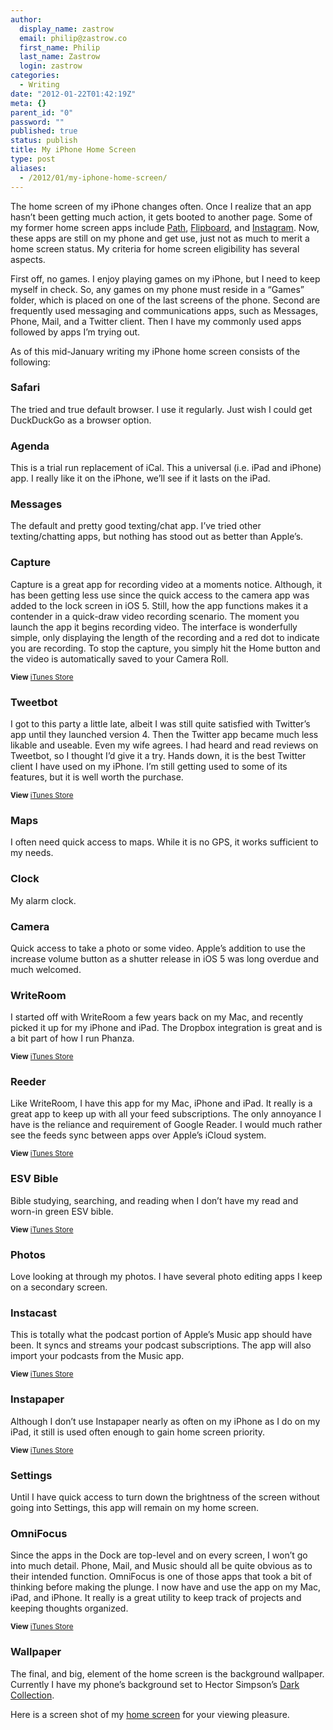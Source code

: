 ```yaml
---
author:
  display_name: zastrow
  email: philip@zastrow.co
  first_name: Philip
  last_name: Zastrow
  login: zastrow
categories:
  - Writing
date: "2012-01-22T01:42:19Z"
meta: {}
parent_id: "0"
password: ""
published: true
status: publish
title: My iPhone Home Screen
type: post
aliases:
  - /2012/01/my-iphone-home-screen/
---
```

<p>The home screen of my iPhone changes often. Once I realize that an app hasn’t been getting much action, it gets booted to another page. Some of my former home screen apps include <a href="https://www.path.com">Path</a>, <a href="http://flipboard.com">Flipboard</a>, and <a href="http://instagram.com/">Instagram</a>. Now, these apps are still on my phone and get use, just not as much to merit a home screen status. My criteria for home screen eligibility has several aspects.</p>
<p>First off, no games. I enjoy playing games on my iPhone, but I need to keep myself in check. So, any games on my phone must reside in a “Games” folder, which is placed on one of the last screens of the phone. Second are frequently used messaging and communications apps, such as Messages, Phone, Mail, and a Twitter client. Then I have my commonly used apps followed by apps I’m trying out.</p>
<p>As of this mid-January writing my iPhone home screen consists of the following:</p>
<h3 id="safari">Safari</h3>
<p>The tried and true default browser. I use it regularly. Just wish I could get DuckDuckGo as a browser option.</p>
<h3 id="agenda">Agenda</h3>
<p>This is a trial run replacement of iCal. This a universal (i.e. iPad and iPhone) app. I really like it on the iPhone, we’ll see if it lasts on the iPad.</p>
<h3 id="messages">Messages</h3>
<p>The default and pretty good texting/chat app. I’ve tried other texting/chatting apps, but nothing has stood out as better than Apple’s.</p>
<h3 id="capture">Capture</h3>
<p>Capture is a great app for recording video at a moments notice. Although, it has been getting less use since the quick access to the camera app was added to the lock screen in iOS 5. Still, how the app functions makes it a contender in a quick-draw video recording scenario. The moment you launch the app it begins recording video. The interface is wonderfully simple, only displaying the length of the recording and a red dot to indicate you are recording. To stop the capture, you simply hit the Home button and the video is automatically saved to your Camera Roll.</p>
<p><small><strong>View</strong> <a href="http://itunes.apple.com/us/app/id442879059?mt=8">iTunes Store</a></small></p>
<h3 id="tweetbot">Tweetbot</h3>
<p>I got to this party a little late, albeit I was still quite satisfied with Twitter’s app until they launched version 4. Then the Twitter app became much less likable and useable. Even my wife agrees. I had heard and read reviews on Tweetbot, so I thought I’d give it a try. Hands down, it is the best Twitter client I have used on my iPhone. I’m still getting used to some of its features, but it is well worth the purchase.</p>
<p><small><strong>View</strong> <a href="http://itunes.apple.com/us/app/id428851691?mt=8">iTunes Store</a></small></p>
<h3 id="maps">Maps</h3>
<p>I often need quick access to maps. While it is no GPS, it works sufficient to my needs.</p>
<h3 id="clock">Clock</h3>
<p>My alarm clock.</p>
<h3 id="camera">Camera</h3>
<p>Quick access to take a photo or some video. Apple’s addition to use the increase volume button as a shutter release in iOS 5 was long overdue and much welcomed.</p>
<h3 id="writeroom">WriteRoom</h3>
<p>I started off with WriteRoom a few years back on my Mac, and recently picked it up for my iPhone and iPad. The Dropbox integration is great and is a bit part of how I run Phanza.</p>
<p><small><strong>View</strong> <a href="http://itunes.apple.com/us/app/writeroom/id288751446?mt=8">iTunes Store</a></small></p>
<h3 id="reeder">Reeder</h3>
<p>Like WriteRoom, I have this app for my Mac, iPhone and iPad. It really is a great app to keep up with all your feed subscriptions. The only annoyance I have is the reliance and requirement of Google Reader. I would much rather see the feeds sync between apps over Apple’s iCloud system.</p>
<p><small><strong>View</strong> <a href="http://itunes.apple.com/us/app/reeder/id325502379?mt=8">iTunes Store</a></small></p>
<h3 id="esv-bible">ESV Bible</h3>
<p>Bible studying, searching, and reading when I don’t have my read and worn-in green ESV bible.</p>
<p><small><strong>View</strong> <a href="http://itunes.apple.com/us/app/esv-bible/id361797273?mt=8">iTunes Store</a></small></p>
<h3 id="photos">Photos</h3>
<p>Love looking at through my photos. I have several photo editing apps I keep on a secondary screen.</p>
<h3 id="instacast">Instacast</h3>
<p>This is totally what the podcast portion of Apple’s Music app should have been. It syncs and streams your podcast subscriptions. The app will also import your podcasts from the Music app.</p>
<p><small><strong>View</strong> <a href="http://itunes.apple.com/us/app/instacast/id420368235?mt=8">iTunes Store</a></small></p>
<h3 id="instapaper">Instapaper</h3>
<p>Although I don’t use Instapaper nearly as often on my iPhone as I do on my iPad, it still is used often enough to gain home screen priority.</p>
<p><small><strong>View</strong> <a href="http://itunes.apple.com/us/app/instapaper/id288545208?mt=8">iTunes Store</a></small></p>
<h3 id="settings">Settings</h3>
<p>Until I have quick access to turn down the brightness of the screen without going into Settings, this app will remain on my home screen.</p>
<h3 id="omnifocus">OmniFocus</h3>
<p>Since the apps in the Dock are top-level and on every screen, I won’t go into much detail. Phone, Mail, and Music should all be quite obvious as to their intended function. OmniFocus is one of those apps that took a bit of thinking before making the plunge. I now have and use the app on my Mac, iPad, and iPhone. It really is a great utility to keep track of projects and keeping thoughts organized.</p>
<p><small><strong>View</strong> <a href="http://itunes.apple.com/us/app/omnifocus-for-iphone/id284885288?mt=8">iTunes Store</a></small></p>
<h3 id="wallpaper">Wallpaper</h3>
<p>The final, and big, element of the home screen is the background wallpaper. Currently I have my phone’s background set to Hector Simpson’s <a href="http://dizzyup.co.uk/wallpapers/">Dark Collection</a>.</p>
<p>Here is a screen shot of my <a href="http://www.phanza.com/media/iphone-home-2012-01-22.png">home screen</a> for your viewing pleasure.</p>
